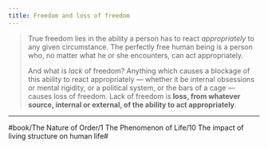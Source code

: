```yaml
---
title: Freedom and loss of freedom
---
```


> True freedom lies in the ability a person has to react *appropriately* to any given circumstance. The perfectly free human being is a person who, no matter what he or she encounters, can act appropriately.
> 
> And what is *lack* of freedom? Anything which causes a blockage of this ability to react appropriately — whether it be internal obsessions or mental rigidity, or a political system, or the bars of a cage — causes loss of freedom. Lack of freedom is **loss, from whatever source, internal or external, of the ability to act appropriately**.

---

#book/The Nature of Order/1 The Phenomenon of Life/10 The impact of living structure on human life#